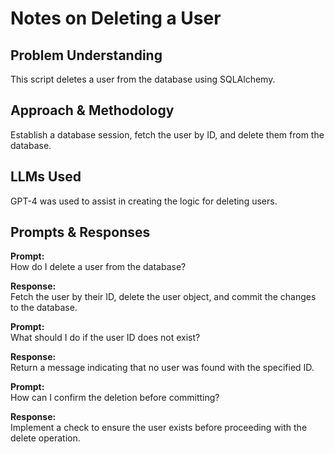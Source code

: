 # Notes on Deleting a User

## Problem Understanding
This script deletes a user from the database using SQLAlchemy.

## Approach & Methodology
Establish a database session, fetch the user by ID, and delete them from the database.

## LLMs Used
GPT-4 was used to assist in creating the logic for deleting users.

## Prompts & Responses
**Prompt:**  
How do I delete a user from the database?

**Response:**  
Fetch the user by their ID, delete the user object, and commit the changes to the database.

**Prompt:**  
What should I do if the user ID does not exist?

**Response:**  
Return a message indicating that no user was found with the specified ID.

**Prompt:**  
How can I confirm the deletion before committing?

**Response:**  
Implement a check to ensure the user exists before proceeding with the delete operation.
